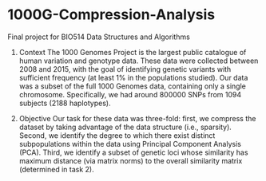 # 1000G-Compression-Analysis
Final project for BIO514 Data Structures and Algorithms

1. Context
The 1000 Genomes Project is the largest public catalogue of human variation and genotype data. These data were collected between 2008 and 2015, with the goal of identifying genetic variants with sufficient frequency (at least 1% in the populations studied). Our data was a subset of the full 1000 Genomes data, containing only a single chromosome. Specifically, we had around 800000 SNPs from 1094 subjects (2188 haplotypes).

2. Objective
Our task for these data was three-fold: first, we compress the dataset by taking advantage of the data structure (i.e., sparsity). Second, we identify the degree to which there exist distinct subpopulations within the data using Principal Component Analysis (PCA). Third, we identify a subset of genetic loci whose similarity has maximum distance (via matrix norms) to the overall similarity matrix (determined in task 2).
